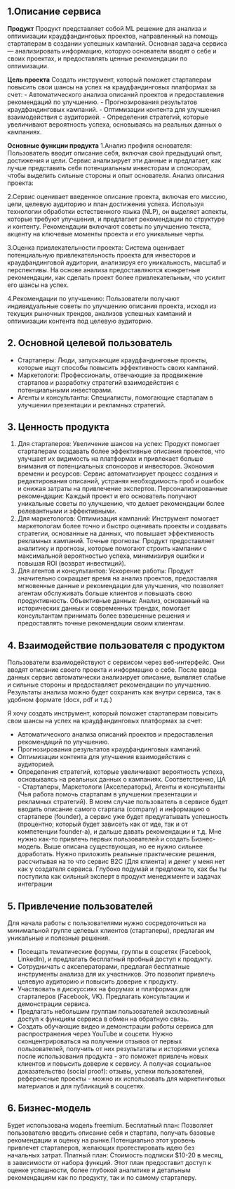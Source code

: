 ## 1.Описание сервиса
**Продукт**
Продукт представляет собой ML решение для анализа и оптимизации краудфандинговых проектов, направленный на помощь стартаперам в создании успешных кампаний. Основная задача сервиса — анализировать информацию, которую основатели вводят о себе и своих проектах, и предоставлять ценные рекомендации по оптимизации.

**Цель проекта**
    Создать инструмент, который поможет стартаперам повысить свои шансы на успех на краудфандинговых платформах за счет:
    - Автоматического анализа описаний проектов и предоставления рекомендаций по улучшению.
    - Прогнозирования результатов краудфандинговых кампаний.
    - Оптимизации контента для улучшения взаимодействия с аудиторией.
    - Определения стратегий, которые увеличивают вероятность успеха, основываясь на реальных данных о кампаниях.

**Основные функции продукта**
1.Анализ профиля основателя:
Пользователь вводит описание себя, включая свой предыдущий опыт, достижения и цели. Сервис анализирует эти данные и предлагает, как лучше представить себя потенциальным инвесторам и спонсорам, чтобы выделить сильные стороны и опыт основателя.
Анализ описания проекта:

2.Сервис оценивает введенное описание проекта, включая его миссию, цели, целевую аудиторию и план достижения успеха. Используя технологии обработки естественного языка (NLP), он выделяет аспекты, которые требуют улучшения, и предлагает рекомендации по структуре и контенту.
Рекомендации включают советы по улучшению текста, акценту на ключевые моменты проекта и его уникальные черты.

3.Оценка привлекательности проекта:
Система оценивает потенциальную привлекательность проекта для инвесторов и краудфандинговой аудитории, анализируя его уникальность, масштаб и перспективы.
На основе анализа предоставляются конкретные рекомендации, как сделать проект более привлекательным, что усилит его шансы на успех.

4.Рекомендации по улучшению:
Пользователи получают индивидуальные советы по улучшению описания проекта, исходя из текущих рыночных трендов, анализов успешных кампаний и оптимизации контента под целевую аудиторию.

## 2. Основной целевой пользователь

- Стартаперы: Люди, запускающие краудфандинговые проекты, которые ищут способы повысить эффективность своих кампаний.
- Маркетологи: Профессионалы, отвечающие за продвижение стартапов и разработку стратегий взаимодействия с потенциальными инвесторами.
- Агенты и консультанты: Специалисты, помогающие стартапам в улучшении презентации и рекламных стратегий.

## 3. Ценность продукта

1. Для стартаперов:
Увеличение шансов на успех: Продукт помогает стартаперам создавать более эффективные описания проектов, что улучшает их видимость на платформах и привлекает больше внимания от потенциальных спонсоров и инвесторов.
Экономия времени и ресурсов: Сервис автоматизирует процесс создания и редактирования описаний, устраняя необходимость проб и ошибок и снижая затраты на привлечение экспертов.
Персонализированные рекомендации: Каждый проект и его основатель получают уникальные советы по улучшению, что делает рекомендации более релевантными и эффективными.
2. Для маркетологов:
Оптимизация кампаний: Инструмент помогает маркетологам более точно и быстро оценивать проекты и создавать стратегии, основанные на данных, что повышает эффективность рекламных кампаний.
Точные прогнозы: Продукт предоставляет аналитику и прогнозы, которые помогают строить кампании с максимальной вероятностью успеха, минимизируя ошибки и повышая ROI (возврат инвестиций).
3. Для агентов и консультантов:
Ускорение работы: Продукт значительно сокращает время на анализ проектов, предоставляя мгновенные данные и рекомендации для улучшения, что позволяет агентам обслуживать больше клиентов и повышать свою продуктивность.
Объективные данные: Анализ, основанный на исторических данных и современных трендах, помогает консультантам принимать более взвешенные решения и предоставлять точные рекомендации своим клиентам.

## 4. Взаимодействие пользователя с продуктом

Пользователи взаимодействуют с сервисом через веб-интерфейс. Они вводят описание своего проекта и информацию о себе. После ввода данных сервис автоматически анализирует описание, выявляет слабые и сильные стороны и предоставляет рекомендации по улучшению. Результаты анализа можно будет сохранить как внутри сервиса, так в удобном формате (docx, pdf и т.д.)

Я хочу создать инструмент, который поможет стартаперам повысить свои шансы на успех на краудфандинговых платформах за счет:
- Автоматического анализа описаний проектов и предоставления рекомендаций по улучшению.
- Прогнозирования результатов краудфандинговых кампаний.
- Оптимизации контента для улучшения взаимодействия с аудиторией.
- Определения стратегий, которые увеличивают вероятность успеха, основываясь на реальных данных о кампаниях.
Соответственно, ЦА - Стартаперы, Маркетологи (Акселераторы), Агенты и консультанты (Чья работа помочь стартапам в улучшении презентации и рекламных стратегий). В моем случае пользователь в сервисе будет вводить описание самого стартапа (company) и информацию о стартапере (founder), а сервис уже будет предугатывать успешность (процентно; который будет зависеть как от иде, так и от компетенции founder-а), и дальше давать рекомендации и т.д. Мне нужно как-то привлечь первых пользователей и создать Бизнес-модель. Выше описана существующая, но ее нужно сильнее доработать. Нужно приложить реальные практические решения, рассчитывая на то что сервис B2C (Для клиента) и денег у меня нет как у создателя сервиса. Глубоко подумай и предложи то, как бы ты поступила как сильный эксперт в продукт менеджменте и задачах интеграции

## 5. Привлечение пользователей

Для начала работы с пользователями нужно сосредоточиться на минимальной группе целевых клиентов (стартаперы), предлагая им уникальные и полезные решения.
- Посещать тематические форумы, группы в соцсетях (Facebook, LinkedIn), и предлагать бесплатный пробный доступ к продукту.
- Сотрудничать с акселераторами, предлагая бесплатные инструменты анализа для их участников. Это позволит привлечь целевую аудиторию и повысить доверие к продукту. 
- Участвовать в дискуссиях на форумах и платформах для стартаперов (Facebook, VK). Предлагать консультации и демонстрации сервиса.
- Предлагать небольшим группам пользователей эксклюзивный доступ к функциям сервиса в обмен на обратную связь.
- Создать обучающие видео и демонстрации работы сервиса для распространения через YouTube и соцсети.
Нужно сконцентрироваться на получении отзывов от первых пользователей, получить от них результататы и историями успеха после использования продукта - это поможет привлечь новых клиентов и повысить доверие к сервису. А получая социальное доказательство (social proof): отзывы, успехи пользователей, референсные проекты - можно их использовать для маркетинговых материалов и для публикаций в соцсетях.

## 6. Бизнес-модель

Будет использована модель freemium.
Бесплатный план: Позволяет пользователю вводить описание себя и стартапа, получать базовые рекомендации и оценку на рынке.Потенциально этот уровень привлечет стартаперов, желающих протестировать идею без начальных затрат.
Платный план: Стоимость подписки $10-20 в месяц, в зависимости от набора функций. Этот план предоставит доступ к оценке успешности, более глубокой аналитике и детальным рекомендациям как по продукту, так и по самому стартаперу.